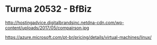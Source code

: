 # Turma 20532 - BfBiz

http://hostingadvice.digitalbrandsinc.netdna-cdn.com/wp-content/uploads/2017/05/compairson.jpg


https://azure.microsoft.com/pt-br/pricing/details/virtual-machines/linux/
